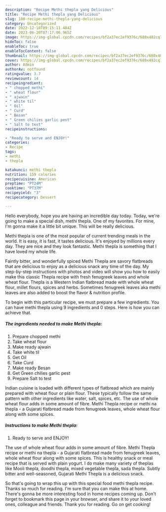```yaml
---
description: "Recipe Methi thepla yang Delicious"
title: "Recipe Methi thepla yang Delicious"
slug: 180-recipe-methi-thepla-yang-delicious
category: Uncategorized
date: 2022-12-18T09:15:11.484Z
date: 2023-06-20T07:17:06.965Z
image: https://img-global.cpcdn.com/recipes/bf2a37ec2ef9376c/680x482cq70/methi-thepla-recipe-main-photo.jpg
hideToc: false
enableToc: true
enableTocContent: false
thumbnail: https://img-global.cpcdn.com/recipes/bf2a37ec2ef9376c/680x482cq70/methi-thepla-recipe-main-photo.jpg
cover: https://img-global.cpcdn.com/recipes/bf2a37ec2ef9376c/680x482cq70/methi-thepla-recipe-main-photo.jpg
author: Admin
authorAv: notfound
ratingvalue: 3.7
reviewcount: 14
recipeingredient:
- " chopped methi"
- " wheat flour"
- " ajwain"
- " white til"
- " Oil"
- " Curd"
- " Besan"
- " Green chilies garlic pest"
- " Salt to test"
recipeinstructions:

- "Ready to serve and ENJOY!"
categories:
- Recipe
tags:
- methi
- thepla

katakunci: methi thepla 
nutrition: 159 calories
recipecuisine: American
preptime: "PT24M"
cooktime: "PT37M"
recipeyield: "3"
recipecategory: Dessert

---
```



Hello everybody, hope you are having an incredible day today. Today, we're going to make a special dish, methi thepla. One of my favorites. For mine, I'm gonna make it a little bit unique. This will be really delicious.

Methi thepla is one of the most popular of current trending meals in the world. It is easy, it is fast, it tastes delicious. It's enjoyed by millions every day. They are nice and they look fantastic. Methi thepla is something that I have loved my whole life.

Faintly bitter, and wonderfully spiced Methi Thepla are savory flatbreads that are delicious to enjoy as a delicious snack any time of the day. My step-by-step instructions with photos and video will show you how to easily make this classic Thepla recipe with fresh fenugreek leaves and whole wheat flour. Thepla is a Western Indian flatbread made with whole wheat flour, millet flours, spices and herbs. Sometimes fenugreek leaves aka methi leaves are also added to boost the flavor &amp; nutrition profile.


To begin with this particular recipe, we must prepare a few ingredients. You can have methi thepla using 9 ingredients and 0 steps. Here is how you can achieve that.

<!--inarticleads1-->

##### The ingredients needed to make Methi thepla:

1. Prepare  chopped methi
1. Take  wheat flour
1. Make ready  ajwain
1. Take  white til
1. Get  Oil
1. Take  Curd
1. Make ready  Besan
1. Get  Green chilies garlic pest
1. Prepare  Salt to test


Indian cuisine is loaded with different types of flatbread which are mainly prepared with wheat flour or plain flour. These typically follow the same pattern with other ingredients like water, salt, spices, etc. The use of whole wheat flour adds in some amount of fibre. Methi Thepla recipe or methi na thepla - a Gujarati flatbread made from fenugreek leaves, whole wheat flour along with some spices. 

<!--inarticleads2-->

##### Instructions to make Methi thepla:


1. Ready to serve and ENJOY!

The use of whole wheat flour adds in some amount of fibre. Methi Thepla recipe or methi na thepla - a Gujarati flatbread made from fenugreek leaves, whole wheat flour along with some spices. This is healthy snack or meal recipe that is served with plain yogurt. I do make many variety of theplas like Mooli thepla, doodhi thepla, mixed vegetable thepla, sada thepla. Subtly bitter and well-seasoned, Gujarati Methi Thepla is a delicious snack. 

So that's going to wrap this up with this special food methi thepla recipe. Thanks so much for reading. I'm sure that you can make this at home. There's gonna be more interesting food in home recipes coming up. Don't forget to bookmark this page in your browser, and share it to your loved ones, colleague and friends. Thank you for reading. Go on get cooking!
